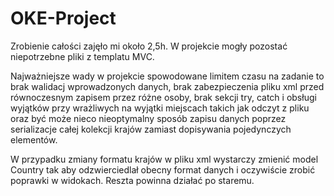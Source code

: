 # OKE-Project

Zrobienie całości zajęło mi około 2,5h. W projekcie mogły pozostać niepotrzebne pliki z templatu MVC.

Najważniejsze wady w projekcie spowodowane limitem czasu na zadanie to brak walidacj wprowadzonych danych, brak zabezpieczenia pliku xml przed równoczesnym zapisem przez różne osoby, brak sekcji try, catch i obsługi wyjątków przy wrażliwych na wyjątki miejscach takich jak odczyt z pliku oraz być może nieco nieoptymalny sposób zapisu danych poprzez serializacje całej kolekcji krajów zamiast dopisywania pojedynczych elementów.

W przypadku zmiany formatu krajów w pliku xml wystarczy zmienić model Country tak aby odzwierciedlał obecny format danych i oczywiście zrobić poprawki w widokach. Reszta powinna działać po staremu.


